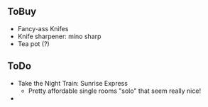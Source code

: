 ## ToBuy
- Fancy-ass Knifes
- Knife sharpener: mino sharp
- Tea pot (?)


## ToDo
- Take the Night Train: Sunrise Express
	- Pretty affordable single rooms "solo" that seem really nice!
- 